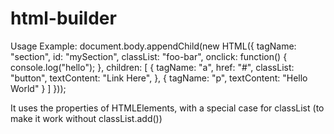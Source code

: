 html-builder
============

Usage Example:
		document.body.appendChild(new HTML({
			tagName: "section",
			id: "mySection",
			classList: "foo-bar",
			onclick: function() {
				console.log("hello");
			},
			children: [
				{
					tagName: "a",
					href: "#",
					classList: "button",
					textContent: "Link Here",
				},
				{
					tagName: "p",
					textContent: "Hello World"
				}
			]
		}));

It uses the properties of HTMLElements, with a special case for classList (to make it work without classList.add())
